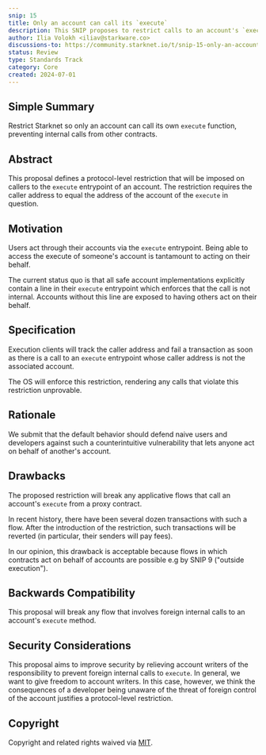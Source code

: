 ```yaml
---
snip: 15
title: Only an account can call its `execute`
description: This SNIP proposes to restrict calls to an account's `execute` method to externals calls and calls coming from the account itself.
author: Ilia Volokh <iliav@starkware.co>
discussions-to: https://community.starknet.io/t/snip-15-only-an-account-can-call-its-execute/114444
status: Review
type: Standards Track
category: Core
created: 2024-07-01
---
```


## Simple Summary
Restrict Starknet so only an account can call its own `execute` function, preventing internal calls from other contracts.

## Abstract

This proposal defines a protocol-level restriction that will be imposed on callers to the `execute` entrypoint of an account. The restriction requires the caller address to equal the address of the account of the `execute` in question.

## Motivation

Users act through their accounts via the `execute` entrypoint. Being able to access the execute of someone's account is tantamount to acting on their behalf.

The current status quo is that all safe account implementations explicitly contain a line in their `execute` entrypoint which enforces that the call is not internal. Accounts without this line are exposed to having others act on their behalf.

## Specification

Execution clients will track the caller address and fail a transaction as soon as there is a call to an `execute` entrypoint whose caller address is not the associated account.

The OS will enforce this restriction, rendering any calls that violate this restriction unprovable.

## Rationale

We submit that the default behavior should defend naive users and developers against such a counterintuitive vulnerability that lets anyone act on behalf of another's account.

## Drawbacks

The proposed restriction will break any applicative flows that call an account's `execute` from a proxy contract.

In recent history, there have been several dozen transactions with such a flow. After the introduction of the restriction, such transactions will be reverted (in particular, their senders will pay fees).

In our opinion, this drawback is acceptable because flows in which contracts act on behalf of accounts are possible e.g by SNIP 9 ("outside execution").

## Backwards Compatibility

This proposal will break any flow that involves foreign internal calls to an account's `execute` method.

## Security Considerations

This proposal aims to improve security by relieving account writers of the responsibility to prevent foreign internal calls to `execute`. In general, we want to give freedom to account writers. In this case, however, we think the consequences of a developer being unaware of the threat of foreign control of the account justifies a protocol-level restriction.

## Copyright

Copyright and related rights waived via [MIT](../LICENSE).
